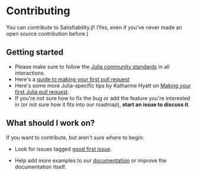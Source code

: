 # Contributing

You can contribute to Satisfiability.jl! (Yes, even if you've never made an open source contribution before.)

## Getting started
* Please make sure to follow the [Julia community standards](https://julialang.org/community/standards) in all interactions.
* Here's a [guide to making your first pull request](https://docs.github.com/en/get-started/exploring-projects-on-github/contributing-to-a-project)
* Here's some more Julia-specific tips by Katharine Hyatt on [Making your first Julia pull request](https://kshyatt.github.io/post/firstjuliapr/).
* If you're not sure how to fix the bug or add the feature you're interested in (or not sure how it fits into our roadmap), **start an issue to discuss it**.

## What should I work on?
If you want to contribute, but aren't sure where to begin:

* Look for issues tagged [good first issue](https://github.com/elsoroka/Satisfiability.jl/labels/good%20first%20issue).

* Help add more examples to our [documentation](https://elsoroka.github.io/Satisfiability.jl/dev/) or improve the documentation itself.
